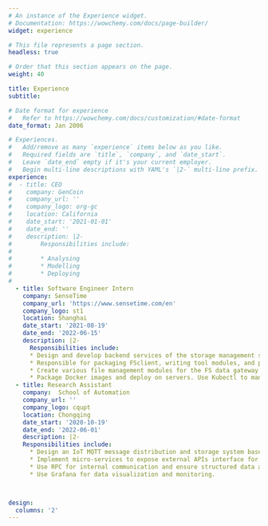 ```yaml
---
# An instance of the Experience widget.
# Documentation: https://wowchemy.com/docs/page-builder/
widget: experience

# This file represents a page section.
headless: true

# Order that this section appears on the page.
weight: 40

title: Experience
subtitle:

# Date format for experience
#   Refer to https://wowchemy.com/docs/customization/#date-format
date_format: Jan 2006

# Experiences.
#   Add/remove as many `experience` items below as you like.
#   Required fields are `title`, `company`, and `date_start`.
#   Leave `date_end` empty if it's your current employer.
#   Begin multi-line descriptions with YAML's `|2-` multi-line prefix.
experience:
#  - title: CEO
#    company: GenCoin
#    company_url: ''
#    company_logo: org-gc
#    location: California
#    date_start: '2021-01-01'
#    date_end: ''
#    description: |2-
#        Responsibilities include:
#        
#        * Analysing
#        * Modelling
#        * Deploying
#
  - title: Software Engineer Intern
    company: SenseTime
    company_url: 'https://www.sensetime.com/en'
    company_logo: st1
    location: Shanghai
    date_start: '2021-08-19'
    date_end: '2022-06-15'
    description: |2-
      Responsibilities include:
      * Design and develop backend services of the storage management system for the internal datasets using Golang, Gin, and Gorm. 
      * Responsible for packaging FSclient, writing tool modules, and processing data gateways.Configure Ceph OSS lifecycle permissions. 
      * Create various file management modules for the FS data gateway to ensure the stability and reliability of file operations. 
      * Package Docker images and deploy on servers. Use Kubectl to manage containers. Write unit test and regression tests. Design microservices that are scalable and secure.
  - title: Research Assistant
    company:  School of Automation
    company_url: ''
    company_logo: cqupt
    location: Chongqing
    date_start: '2020-10-19'
    date_end: '2022-06-01'
    description: |2-
    Responsibilities include:
      * Design an IoT MQTT message distribution and storage system based on micro-services for school research project. Used emqx rules engine for processing data into the Kafka message queue through kong gateway reverse proxy.
      * Implement micro-services to expose external APIs interface for different storage engines. 
      * Use RPC for internal communication and ensure structured data and unstructured data persistence.
      * Use Grafana for data visualization and monitoring.



design:
  columns: '2'
---
```


